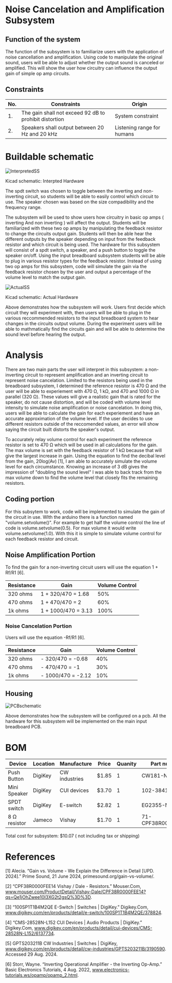 # Noise Cancelation and Amplification Subsystem

## Function of the system
The function of the subsystem is to familiarize users with the application of noise cancellation and amplification. Using code to manipulate the original sound, users will be able to adjust whether the output sound is canceled or amplified. This will show the user how circuitry can influence the output gain of simple op amp circuits. 
## Constraints
| No. | Constraints | Origin |
|-----|-------------|---------|
|1.   | The gain shall not exceed 92 dB to prohibit distortion  | System constraint|
|2. | Speakers shall output between 20 Hz and 20 kHz | Listening range for humans |


# Buildable schematic
![InterpretedSS](https://github.com/user-attachments/assets/8c6bd14c-94e5-442c-97e4-c89278b7b0eb)

Kicad schematic: Interpted Hardware

The spdt switch was chosen to toggle between the inverting and non-inverting circuit, so students will be able to easily control which circuit to use. The speaker chosen was based on the size compadibility and the frequency range. 

The subsystem will be used to show users how circuitry in basic op amps ( inverting And non inverting ) will affect the output. Students will be familiarized with these two op amps by manipulating the feedback resistor to change the circuits output gain. Students will then be able hear the different outputs by the speaker depending on input from the feedback resistor and which circuit is being used.  The hardware for this subsystem will consist of a spdt switch, a speaker, and a push button to toggle the speaker on/off. Using the input breadboard subsystem students will be able to plug in various resistor types for the feedback resistor. Instead of using two op amps for this subsystem, code will simulate the gain via the feedback resistor chosen by the user and output a percentage of the volume level to match the output gain.

![ActualSS](https://github.com/user-attachments/assets/5a23d714-1475-4d38-b9b6-7ae7e6cea743)

Kicad schematic: Actual Hardware

 Above demonstrates how the subsystem will work. Users first decide which circuit they will experiment with, then users will be able to plug in the various reccommended resistors to the input breadboard system to hear changes in the circuits output volume. During the experiment users will be able to mathmatically find the circuits gain and will be able to determine the sound level before hearing the output. 
 
# Analysis

There are two main parts the user will interpret in this subsystem: a non-inverting circuit to represent amplification and an inverting circuit to represent noise cancelation. Limited to the resistors being used in the breadboard subsystem, I determined the reference resistor is 470 Ω and the user will be able to experiement with 470 Ω, 1 kΩ, and 470 and 1000 Ω in parallel (320 Ω). These values will give a realistic gain that is rated for the speaker, do not cause distortion, and will be coded with volume level intensity to simulate noise amplification or noise cancelation. In doing this, users will be able to calculate the gain for each experiement and have an accurate approximation of the volume level. If the user decides to use different resistors outside of the reccomended values, an error will show saying the circuit built distorts the speaker's output. 

To accurately relay volume control for each experiment the reference resistor is set to 470 Ω which will be used in all calculations for the gain. The max volume is set with the feedback resistor of 1 kΩ because that will give the largest increase in gain. Using the equation to find the decibal level from the gain, 20log(Av) [1], I am able to accurately simulate the volume level for each circumstance. Knowing an increase of 3 dB gives the impression of "doubling the sound level" I was able to back track from the max volume down to find the volume level that closely fits the remaining resistors. 


## Coding portion
For this subsytem to work, code will be implemented to simulate the gain of the circuit in use. WIth the arduino there is a function named "volume.setvolume()". For example to get half the volume control the line of code is volume.setvolume(0.5). For max volume it would write volume.setvolume(1.0). With this it is simple to simulate volume control for each feedback resistor and circuit. 

## Noise Amplification Portion

 To find the gain for a non-inverting circuit users will use the equation 1 + Rf/R1 [6]. 
 
| Resistance | Gain | Volume Control |
|-----------|-------|----------------|
| 320 ohms | 1 + 320/470 = 1.68| 50% |
| 470 ohms | 1 + 470/470 = 2| 60% |
| 1k ohms | 1 + 1000/470 = 3.13| 100% |



### Noise Cancelation Portion
 Users will use the equation -Rf/R1 [6].

| Resistance | Gain | Volume Control |
|------------|------|----------------|
| 320 ohms | - 320/470 = -0.68| 40% |
| 470 ohms | - 470/470 = -1| 30% |
| 1k ohms | - 1000/470 = -2.12 | 10% |

## Housing
![PCBschematic](https://github.com/user-attachments/assets/589462d0-d02a-484c-89a9-c2642df967ad)


Above demonstrates how the subsystem will be configured on a pcb. All the hardware for this subsystem will be implemented on the main input breadboard PCB. 


# BOM
| Device | Location | Manufacture | Price | Quanity  | Part number |
|--------|----------|-------------|-------|----------|--------------|
| Push Button | DigiKey |CW industries | $1.85 | 1 | CW181-ND|
| Mini Speaker |DigiKey|CUI devices| $3.70 | 1 |  102-3841-ND|
| SPDT switch | DigiKey| E-switch |$2.82 | 1 | EG2355-ND|
| 8 Ω resistor| Jameco | Vishay |$1.70 | 1 | 71-CPF38R0000FEE14| 

Total cost for subsystem: $10.07 ( not including tax or shipping)

# References 

[1] Alecia. “Gain vs. Volume - We Explain the Difference in Detail [UPD. 2024].” Prime Sound, 21 June 2024, primesound.org/gain-vs-volume/. 

[2] “CPF38R0000FEE14 Vishay / Dale - Resistors.” Mouser.Com, www.mouser.com/ProductDetail/Vishay-Dale/CPF38R0000FEE14?qs=Qe1jOhZwee10I3XG2t2gsQ%3D%3D.

[3] “100SP1T1B4M2QE E-Switch | Switches | DigiKey.” Digikey.Com, www.digikey.com/en/products/detail/e-switch/100SP1T1B4M2QE/378824. 

[4] “CMS-28528N-L152 CUI Devices | Audio Products | DigiKey.” Digikey.Com, www.digikey.com/en/products/detail/cui-devices/CMS-28528N-L152/6137734. 

[5] GPTS203211B CW Industries | Switches | DigiKey, www.digikey.com/en/products/detail/cw-industries/GPTS203211B/3190590. Accessed 29 Aug. 2024.  

[6] Storr, Wayne. “Inverting Operational Amplifier - the Inverting Op-Amp.” Basic Electronics Tutorials, 4 Aug. 2022, www.electronics-tutorials.ws/opamp/opamp_2.html. 

